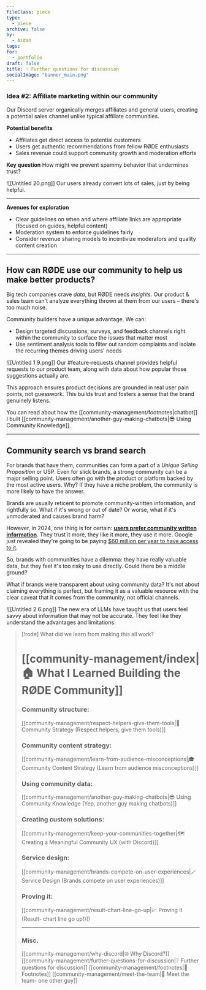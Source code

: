 ```yaml
---
fileClass: piece
type:
  - piece
archive: false
by:
  - Aidan
tags: 
for:
  - portfolio
draft: false
title: ❔ Further questions for discussion
socialImage: "banner_main.png"
---
```


### Idea #2: Affiliate marketing within our community

Our Discord server organically merges affiliates and general users, creating a potential sales channel unlike typical affiliate communities.

**Potential benefits**
- Affiliates get direct access to potential customers
- Users get authentic recommendations from fellow RØDE enthusiasts
- Sales revenue could support community growth and moderation efforts

**Key question**
How might we prevent spammy behavior that undermines trust?

![[Untitled 20.png]]
Our users already convert lots of sales, just by being helpful.

---

**Avenues for exploration**
- Clear guidelines on when and where affiliate links are appropriate (focused on guides, helpful content)
- Moderation system to enforce guidelines fairly
- Consider revenue sharing models to incentivize moderators and quality content creation

---

## How can RØDE use our community to help us make better products?

Big tech companies crave _data_, but RØDE needs _insights_. Our product & sales team can't analyze everything thrown at them from our users – there's too much noise.

Community builders have a unique advantage. We can:
- Design targeted discussions, surveys, and feedback channels right within the community to surface the issues that matter most
- Use sentiment analysis tools to filter out random complaints and isolate the recurring themes driving users' needs

![[Untitled 1 9.png]]
Our #feature-requests channel provides helpful requests to our product team, along with data about how popular those suggestions actually are.

This approach ensures product decisions are grounded in real user pain points, not guesswork. This builds trust and fosters a sense that the brand genuinely listens.

You can read about how the [[community-management/footnotes|chatbot]] I built [[community-management/another-guy-making-chatbots|😎 Using Community Knowledge]].

---

## Community search vs brand search

For brands that have them, communities can form a part of a _Unique Selling Proposition_ or USP. Even for slick brands, a strong community can be a major selling point. Users often go with the product or platform backed by the most active users. Why? If they have a niche problem, the community is more likely to have the answer.

Brands are usually reticent to promote community-written information, and rightfully so. What if it's wrong or out of date? Or worse, what if it's unmoderated and causes brand harm?

However, in 2024, one thing is for certain: **[users prefer community written information](https://weirdmarketingtales.com/why-people-are-adding-reddit-to-their-google-searches/)**. They trust it more, they like it more, they use it more. Google just revealed they're going to be paying [$60 million per year to have access to it](https://www.reuters.com/technology/reddit-ai-content-licensing-deal-with-google-sources-say-2024-02-22/).

So, brands with communities have a dilemma: they have really valuable data, but they feel it's too risky to use directly. Could there be a middle ground?

What if brands were transparent about using community data? It's not about claiming everything is perfect, but framing it as a valuable resource with the clear caveat that it comes from the community, not official channels.

![[Untitled 2 6.png]]
The new era of LLMs have taught us that users feel savvy about information that may not be accurate. They feel like they understand the advantages and limitations.

> [!rode] What did we learn from making this all work?
> # [[community-management/index|🏠 What I Learned Building the RØDE Community]]
> 
> ### Community structure:
> [[community-management/respect-helpers-give-them-tools|💜 Community Strategy (Respect helpers, give them tools)]]
> 
> ### Community content strategy:
> [[community-management/learn-from-audience-misconceptions|🎓 Community Content Strategy (Learn from audience misconceptions)]]
> 
> ### Using community data:
> [[community-management/another-guy-making-chatbots|😎 Using Community Knowledge (Yep, another guy making chatbots)]]
> 
> ### Creating custom solutions:
> [[community-management/keep-your-communities-together|🗺️ Creating a Meaningful Community UX (with Discord)]]
> 
> ### Service design:
> [[community-management/brands-compete-on-user-experiences|🪄 Service Design (Brands compete on user experiences)]]
> 
> ### Proving it:
> [[community-management/result-chart-line-go-up|📈 Proving It (Result- chart line go up!)]]
> 
> ---
> 
> ### Misc.
> [[community-management/why-discord|🌐 Why Discord?]]
> [[community-management/further-questions-for-discussion|❔ Further questions for discussion]]
> [[community-management/footnotes|📜 Footnotes]]
> [[community-management/meet-the-team|👋 Meet the team- one other guy]]